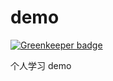 # demo

[![Greenkeeper badge](https://badges.greenkeeper.io/wang-jun-coder/demo.svg)](https://greenkeeper.io/)

 个人学习 demo
